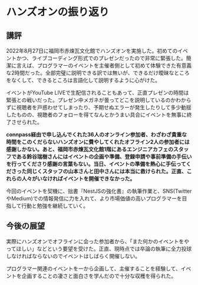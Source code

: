# ハンズオンの振り返り

## 講評

2022年8月27日に福岡市赤煉瓦文化館でハンズオンを実施した。初めてのイベントかつ、ライブコーディング形式でのプレゼンだったので非常に緊張した。簡潔に言えば、プログラマーのイベントを主催者側として初めて体験できた有意義な2時間だった。全部完璧に説明できる訳では無いが、できるだけ曖昧なところをなくして、できるところは言語化して説明するように心がけた。

イベントがYouTube LIVEで生配信されることもあって、正直プレゼンの時間は緊張との戦いだった。プレゼン中メガネが曇ってどこを説明しているのかわからずに視聴者を戸惑わせてしまったり、予期せぬエラーが発生したりして多少動揺したものの、視聴者のフォローを得てなんとかうまい具合にイベントを無事に終了させられた。

**connpass経由で申し込んでくれた36人のオンライン参加者、わざわざ貴重な時間をこのくだらないハンズオンに費やしてくれたオフライン2人の参加者には感謝しかない。あと、福岡市赤煉瓦文化館1階にあるエンジニアカフェのスタッフである鈴谷瑞樹さんにはイベントの企画や準備、登録申請や事前準備の手伝いを行ってくださり感謝の言葉もない。当日、イベントの準備を熱心に手伝ってくださった同じくスタッフの山本さんと田中さんには本当に救けられた。正直、これらの人々がいなければイベントを開催できなかった。**


今回のイベントを契機に、拙書『NestJSの強化書』の執筆作業と、SNS(TwitterやMedium)での情報発信に力を入れて、より市場価値の高いプログラマーを目指して行動と勉強を継続していく。

## 今後の展望

実際にハンズオンでオフラインに会った参加者から、「また何かのイベントをやってほしい」などという要望を受けた。正直、現時点では卒論の執筆に全力投球しなければならないのでイベントはしばらく開催しない。

プログラマー関連のイベントを一から企画して、主催することを経験して、イベントを企画することの凄さと面白さを学んだので十分な収穫を得られた。